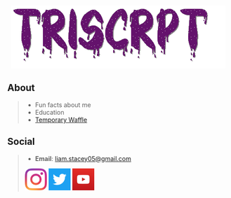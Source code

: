<div align="center"> 
  <img src="Images/Name.gif" alt=TriScrpt>
</div>

## About
>- Fun facts about me
>- Education
>- [Temporary Waffle](Pages/Waffle.md)

## Social
>- **Email**: [liam.stacey05@gmail.com](mailto:liam.stacey05@gmail.com)
>
>[<img src="Images/instagram_icon.png" alt="Instagram" width="50" height="50">](https://www.instagram.com/triscrpt/)
>[<img src="Images/twitter_icon.png" alt="Twitter" width="50" height="50">](https://twitter.com/triscrpt)
>[<img src="Images/youtube_icon.png" alt="YouTube" width="50" height="50">](https://www.youtube.com/@triscrpt)
